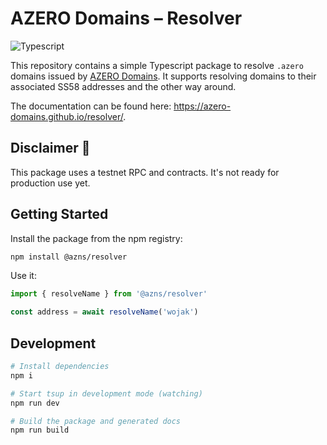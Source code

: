 # AZERO Domains – Resolver

![Typescript](https://img.shields.io/badge/Typescript-blue)

This repository contains a simple Typescript package to resolve `.azero` domains issued by [AZERO Domains](https://azero.domains). It supports resolving domains to their associated SS58 addresses and the other way around.

The documentation can be found here: https://azero-domains.github.io/resolver/.

## Disclaimer 🚨

This package uses a testnet RPC and contracts. It's not ready for production use yet.

## Getting Started

Install the package from the npm registry:

```bash
npm install @azns/resolver
```

Use it:

```ts
import { resolveName } from '@azns/resolver'

const address = await resolveName('wojak')
```

## Development

```bash
# Install dependencies
npm i

# Start tsup in development mode (watching)
npm run dev

# Build the package and generated docs
npm run build
```
